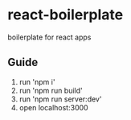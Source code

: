 # react-boilerplate

boilerplate for react apps

## Guide

1) run 'npm i'
2) run 'npm run build'
3) run 'npm run server:dev'
4) open localhost:3000